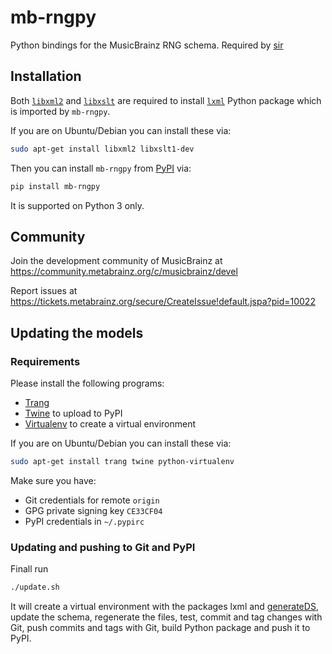 # mb-rngpy

Python bindings for the MusicBrainz RNG schema. Required by [sir](https://github.com/metabrainz/sir)

## Installation

Both [`libxml2`](http://www.xmlsoft.org/) and
[`libxslt`](http://www.xmlsoft.org/XSLT/) are
required to install [`lxml`](https://lxml.de/) Python package
which is imported by `mb-rngpy`.

If you are on Ubuntu/Debian you can install these via:
```bash
sudo apt-get install libxml2 libxslt1-dev
```

Then you can install `mb-rngpy` from [PyPI](https://pypi.org/project/mb-rngpy/) via:
```bash
pip install mb-rngpy
```

It is supported on Python 3 only.

## Community

Join the development community of MusicBrainz at https://community.metabrainz.org/c/musicbrainz/devel

Report issues at https://tickets.metabrainz.org/secure/CreateIssue!default.jspa?pid=10022

## Updating the models

### Requirements

Please install the following programs:

* [Trang](https://github.com/relaxng/jing-trang/releases)
* [Twine](https://twine.readthedocs.io/) to upload to PyPI
* [Virtualenv](https://virtualenv.pypa.io/) to create a virtual environment

If you are on Ubuntu/Debian you can install these via:
```bash
sudo apt-get install trang twine python-virtualenv
```

Make sure you have:
* Git credentials for remote `origin`
* GPG private signing key `CE33CF04`
* PyPI credentials in `~/.pypirc`

### Updating and pushing to Git and PyPI

Finall run
```bash
./update.sh
```

It will create a virtual environment with the packages lxml and
[generateDS](http://www.davekuhlman.org/generateDS.html), update the
schema, regenerate the files, test, commit and tag changes with Git,
push commits and tags with Git, build Python package and push it to
PyPI.
